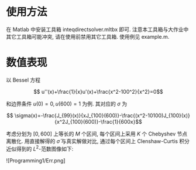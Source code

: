 # 使用方法

在 Matlab 中安装工具箱 inteqdirectsolver.mltbx 即可. 注意本工具箱与大作业中其它工具箱可能冲突, 请在使用前禁用其它工具箱.
使用例见 example.m.

# 数值表现

以 Bessel 方程
```math
    u''(x)+\frac{1}{x}u'(x)+\frac{x^2-100^2}{x^2}=0
```
和边界条件 $u(0)=0,u(600)=1$ 为例. 其对应的 $\sigma$ 为
```math
    \sigma(x)=-\frac{J_{99}(x)}{xJ_{100}(600)}-\frac{(x^2-10100)J_{100}(x)}{x^2J_{100}(600)}-\frac{1}{600x}
```

考虑分划为 $[0,600]$ 上等长的 $M$ 个区间, 每个区间上采用 $K$ 个 Chebyshev 节点离散化. 用直接解得的 $\bar\sigma$ 与真实解做对比, 通过每个区间上 Clenshaw-Curtis 积分近似得到的 $L^2$-范数图像如下:

![Programming1/Err.png]
